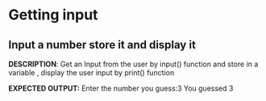 # Getting input
## **Input a number store it and display it** 

**DESCRIPTION**: 
Get an Input from the user by input() function and store in a variable  , display the user input by print() function 

**EXPECTED OUTPUT:**
Enter the number you guess:3 
You guessed 3 
